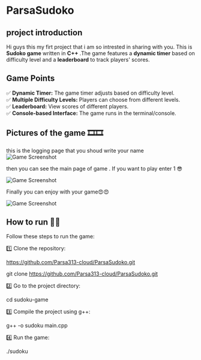 # ParsaSudoko
## project introduction
Hi guys this my firt project that i am so intrested in sharing with you.
This is **Sudoko game** written in **C++** .The game features a **dynamic timer** based on difficulty level and a **leaderboard** to track players' scores.
## Game Points
✅ **Dynamic Timer:** The game timer adjusts based on difficulty level.  
✅ **Multiple Difficulty Levels:** Players can choose from different levels.  
✅ **Leaderboard:** View scores of different players.  
✅ **Console-based Interface:** The game runs in the terminal/console.

## Pictures of the game 🎞️🎞️
this is the logging page that you shoud write your name 
![Game Screenshot](C:\Users\Padidar\ParsaSudoko\Images/logging_page)

then you can see the main page of game . If you want to play enter 1 😎

![Game Screenshot](C:\Users\Padidar\ParsaSudoko\Images/Menu_page)

Finally you can enjoy with your game😍😍

![Game Screenshot](C:\Users\Padidar\ParsaSudoko\Images/Main_page)




## How to run 🎊🎊
Follow these steps to run the game:  

1️⃣ Clone the repository:  

https://github.com/Parsa313-cloud/ParsaSudoko.git

git clone https://github.com/Parsa313-cloud/ParsaSudoko.git

2️⃣ Go to the project directory:

cd sudoku-game

3️⃣ Compile the project using g++:

g++ -o sudoku main.cpp

4️⃣ Run the game:

./sudoku
